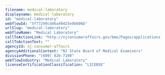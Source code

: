 ```yaml
---
filename: medical-laboratory
displayname: medical-laboratory
id: "medical-laboratory"
webflowId: "5f77299cdd6a49425e9b606b"
urlSlug: "medical-laboratory"
webflowName: "Medical Laboratory"
callToActionLink: "http://njconsumeraffairs.gov/bme/Pages/applications.aspx"
callToActionText: ""
agencyId: nj-consumer-affairs
agencyAdditionalContext: "NJ State Board of Medical Examiners"
divisionPhone: "(609) 826-7100"
webflowIndustry: "Medical Laboratory"
licenseCertificationClassification: "LICENSE"
---
```

